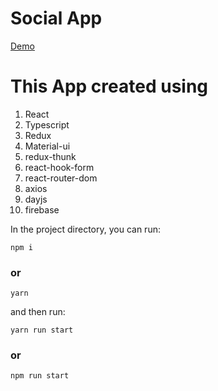 # Social App


[Demo](https://socialapp-eb4e3.firebaseapp.com/)

# This App created using
1. React
2. Typescript
3. Redux
4. Material-ui
5. redux-thunk
6. react-hook-form
7. react-router-dom
8. axios
9. dayjs
10. firebase

In the project directory, you can run:
```
npm i
```
### or
```
yarn
```
and then run:
```
yarn run start
```
### or

```
npm run start
```
